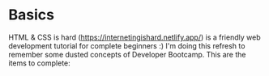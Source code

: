 # Basics
HTML & CSS is hard (https://internetingishard.netlify.app/) is a friendly web development tutorial for complete beginners :)
I'm doing this refresh to remember some dusted concepts of Developer Bootcamp. This are the items to complete:
